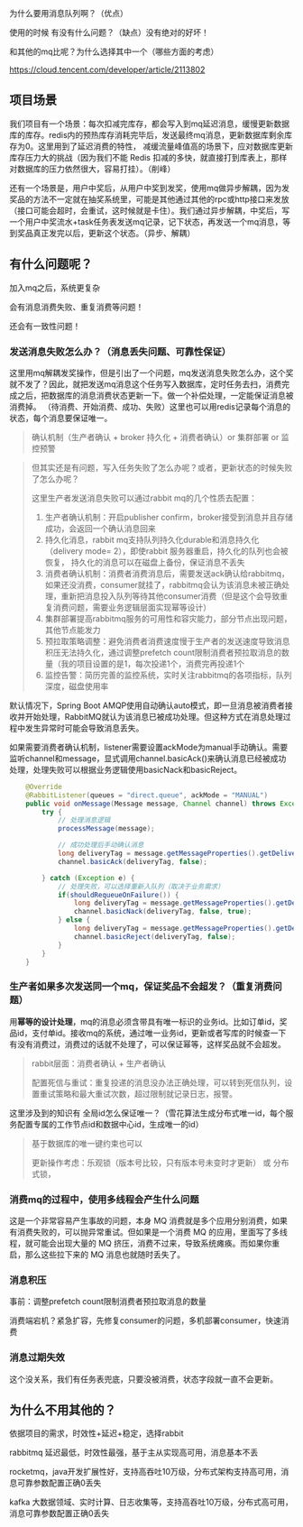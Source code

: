 为什么要用消息队列啊？（优点）

使用的时候 有没有什么问题？（缺点）没有绝对的好坏！

和其他的mq比呢？为什么选择其中一个（哪些方面的考虑）

https://cloud.tencent.com/developer/article/2113802

## 项目场景

我们项目有一个场景：每次扣减完库存，都会写入到mq延迟消息，缓慢更新数据库的库存。redis内的预热库存消耗完毕后，发送最终mq消息，更新数据库剩余库存为0。这里用到了延迟消费的特性， 减缓流量峰值高的场景下，应对数据库更新库存压力大的挑战（因为我们不能 Redis 扣减的多快，就直接打到库表上，那样对数据库的压力依然很大，容易打挂）。（削峰）

还有一个场景是，用户中奖后，从用户中奖到发奖，使用mq做异步解耦，因为发奖品的方法不一定就在抽奖系统里，可能是其他通过其他的rpc或http接口来发放（接口可能会超时，会重试，这时候就是卡住）。我们通过异步解耦，中奖后，写一个用户中奖流水+task任务表发送mq记录，记下状态，再发送一个mq消息，等到奖品真正发完以后，更新这个状态。（异步、解耦）

## 有什么问题呢？

加入mq之后，系统更复杂

会有消息消费失败、重复消费等问题！

还会有一致性问题！

### 发送消息失败怎么办？（消息丢失问题、可靠性保证）

这里用mq解耦发奖操作，但是引出了一个问题，mq发送消息失败怎么办，这个奖就不发了？因此，就把发送mq消息这个任务写入数据库，定时任务去扫，消费完成之后，把数据库的消息消费状态更新一下。做一个补偿处理，一定能保证消息被消费掉。 （待消费、开始消费、成功、失败）这里也可以用redis记录每个消息的状态，每个消息要保证唯一。

> 确认机制（生产者确认 + broker 持久化 + 消费者确认）or 集群部署 or 监控预警

> 但其实还是有问题，写入任务失败了怎么办呢？或者，更新状态的时候失败了怎么办呢？
>
> 这里生产者发送消息失败可以通过rabbit mq的几个性质去配置：
>
> 1. 生产者确认机制：开启publisher confirm，broker接受到消息并且存储成功，会返回一个确认消息回来
> 2. 持久化消息，rabbit mq支持队列持久化durable和消息持久化（delivery mode= 2），即使rabbit 服务器重启，持久化的队列也会被恢复， 持久化的消息可以在磁盘上备份，保证消息不丢失
> 3. 消费者确认机制：消费者消费消息后，需要发送ack确认给rabbitmq，如果还没消费，consumer就挂了，rabbitmq会认为该消息未被正确处理，重新把消息投入队列等待其他consumer消费（但是这个会导致重复消费问题，需要业务逻辑层面实现幂等设计）
> 4. 集群部署提高rabbitmq服务的可用性和容灾能力，部分节点出现问题，其他节点能发力
> 5. 预拉取策略调整：避免消费者消费速度慢于生产者的发送速度导致消息积压无法持久化，通过调整prefetch count限制消费者预拉取消息的数量（我的项目设置的是1，每次投递1个，消费完再投递1个
> 6. 监控告警：简历完善的监控系统，实时关注rabbitmq的各项指标，队列深度，磁盘使用率

默认情况下，Spring Boot AMQP使用自动确认auto模式，即一旦消息被消费者接收并开始处理，RabbitMQ就认为该消息已被成功处理。但这种方式在消息处理过程中发生异常时可能会导致消息丢失。

如果需要消费者确认机制，listener需要设置ackMode为manual手动确认。需要监听channel和message，显式调用channel.basicAck()来确认消息已经被成功处理，处理失败可以根据业务逻辑使用basicNack和basicReject。

```java
    @Override
    @RabbitListener(queues = "direct.queue", ackMode = "MANUAL")
    public void onMessage(Message message, Channel channel) throws Exception {
        try {
            // 处理消息逻辑
            processMessage(message);

            // 成功处理后手动确认消息
            long deliveryTag = message.getMessageProperties().getDeliveryTag();
            channel.basicAck(deliveryTag, false);

        } catch (Exception e) {
            // 处理失败，可以选择重新入队列（取决于业务需求）
            if(shouldRequeueOnFailure()) {
                long deliveryTag = message.getMessageProperties().getDeliveryTag();
                channel.basicNack(deliveryTag, false, true);
            } else {
                long deliveryTag = message.getMessageProperties().getDeliveryTag();
                channel.basicReject(deliveryTag, false);
            }
        }
    }
```



### 生产者如果多次发送同一个mq，保证奖品不会超发？（重复消费问题）

用**幂等的设计处理**，mq的消息必须含带具有唯一标识的业务id。比如订单id，奖品id，支付单id。接收mq的系统，通过唯一业务id，更新或者写库的时候查一下有没有消费过，消费过的话就不处理了，可以保证幂等，这样奖品就不会超发。

> rabbit层面：消费者确认 + 生产者确认
>
> 配置死信与重试：重复投递的消息没办法正确处理，可以转到死信队列，设置重试策略和最大重试次数，超过限制就记录日志，报警。

这里涉及到的知识有 全局id怎么保证唯一？（雪花算法生成分布式唯一id，每个服务配置专属的工作节点id和数据中心id，生成唯一的id）

> 基于数据库的唯一键约束也可以
>
> 更新操作考虑：乐观锁（版本号比较，只有版本号未变时才更新） 或 分布式锁，

### 消费mq的过程中，使用多线程会产生什么问题

这是一个非常容易产生事故的问题，本身 MQ 消费就是多个应用分别消费，如果有消费失败的，可以抛异常重试。但如果是一个消费 MQ 的应用，里面写了多线程，就可能会出现大量的 MQ 挤压，消费不过来，导致系统瘫痪。而如果你重启，那么这些拉下来的 MQ 消息也就随时丢失了。

### 消息积压

事前：调整prefetch count限制消费者预拉取消息的数量

消费端宕机？紧急扩容，先修复consumer的问题，多机部署consumer，快速消费

### 消息过期失效

这个没关系，我们有任务表兜底，只要没被消费，状态字段就一直不会更新。


## 为什么不用其他的？

依据项目的需求，时效性+延迟+稳定，选择rabbit

rabbitmq 延迟最低，时效性最强，基于主从实现高可用，消息基本不丢

rocketmq，java开发扩展性好，支持高吞吐10万级，分布式架构支持高可用，消息可靠参数配置正确0丢失

kafka 大数据领域、实时计算、日志收集等，支持高吞吐10万级，分布式高可用，消息可靠参数配置正确0丢失

